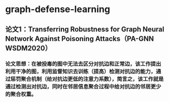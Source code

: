 # graph-defense-learning
## 论文1：Transferring Robustness for Graph Neural Network Against Poisoning Attacks（PA-GNN WSDM2020）
### 论文思想：在被投毒的图中无法去区分对抗边和正常边，该工作提出利用干净的图，利用监督知识去训练（提高）检测对抗边的能力，通过惩罚聚合机制（给对抗边更低的注意力系数），简言之，该工作就是通过检测出对抗边，同时在邻居信息聚合过程中给对抗边的邻居更少的聚合权重。
